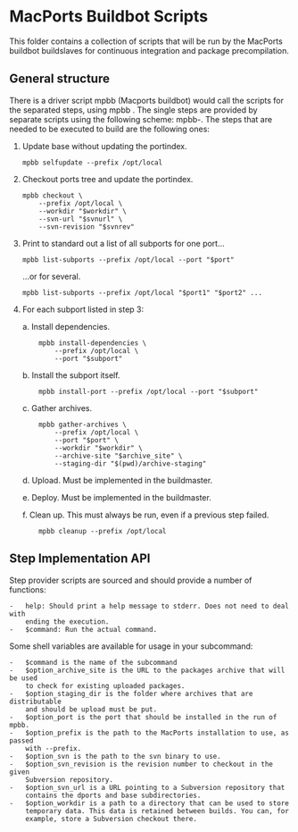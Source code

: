 # MacPorts Buildbot Scripts #

This folder contains a collection of scripts that will be run by the MacPorts
buildbot buildslaves for continuous integration and package precompilation.


## General structure ##

There is a driver script mpbb (Macports buildbot) would call the scripts for
the separated steps, using mpbb <step>. The single steps are provided by
separate scripts using the following scheme: mpbb-<step>. The steps that are
needed to be executed to build are the following ones:

1.  Update base without updating the portindex.

        mpbb selfupdate --prefix /opt/local

2.  Checkout ports tree and update the portindex.

        mpbb checkout \
            --prefix /opt/local \
            --workdir "$workdir" \
            --svn-url "$svnurl" \
            --svn-revision "$svnrev"

3.  Print to standard out a list of all subports for one port...

        mpbb list-subports --prefix /opt/local --port "$port"

    ...or for several.

        mpbb list-subports --prefix /opt/local "$port1" "$port2" ...

4.  For each subport listed in step 3:

    a.  Install dependencies.

            mpbb install-dependencies \
                --prefix /opt/local \
                --port "$subport"

    b.  Install the subport itself.

            mpbb install-port --prefix /opt/local --port "$subport"

    c.  Gather archives.

            mpbb gather-archives \
                --prefix /opt/local \
                --port "$port" \
                --workdir "$workdir" \
                --archive-site "$archive_site" \
                --staging-dir "$(pwd)/archive-staging"

    d.  Upload. Must be implemented in the buildmaster.

    e.  Deploy. Must be implemented in the buildmaster.

    f.  Clean up. This must always be run, even if a previous step
        failed.

            mpbb cleanup --prefix /opt/local


## Step Implementation API ##

Step provider scripts are sourced and should provide a number of functions:

    -   help: Should print a help message to stderr. Does not need to deal with
        ending the execution.
    -   $command: Run the actual command.

Some shell variables are available for usage in your subcommand:

    -   $command is the name of the subcommand
    -   $option_archive_site is the URL to the packages archive that will be used
        to check for existing uploaded packages.
    -   $option_staging_dir is the folder where archives that are distributable
        and should be upload must be put.
    -   $option_port is the port that should be installed in the run of mpbb.
    -   $option_prefix is the path to the MacPorts installation to use, as passed
        with --prefix.
    -   $option_svn is the path to the svn binary to use.
    -   $option_svn_revision is the revision number to checkout in the given
        Subversion repository.
    -   $option_svn_url is a URL pointing to a Subversion repository that
        contains the dports and base subdirectories.
    -   $option_workdir is a path to a directory that can be used to store
        temporary data. This data is retained between builds. You can, for
        example, store a Subversion checkout there.
